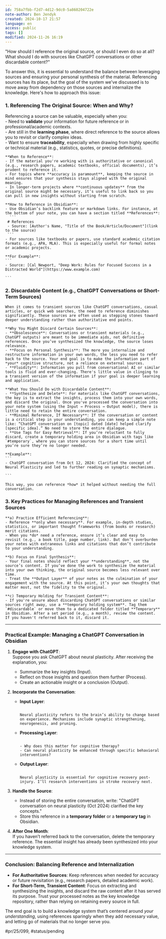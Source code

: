 ```yaml
---
id: 758a7fbb-f2d7-4d12-9dc0-5a860204722e
note-author: Ben Jendyk
created: 2024-10-17 21:57
language: en
access: public
tags: []
modified: 2024-11-26 16:19
---
```


"How should I reference the original source, or should I even do so at all? What should I do with sources like ChatGPT conversations or other discardable content?"

To answer this, it is essential to understand the balance between leveraging sources and ensuring your personal synthesis of the material. Referencing sources has its place, but the goal of the system we've discussed is to move away from dependency on those sources and internalize the knowledge. Here's how to approach this issue:

### 1. **Referencing The Original Source: When and Why?**

Referencing a source can be valuable, especially when you:  
	- Need to **validate** your information for future reference or in professional/academic contexts.  
	- Are still in the **learning phase**, where direct reference to the source allows you to revisit or clarify complex ideas.  
	- Want to ensure **traceability**, especially when drawing from highly specific or technical material (e.g., statistics, quotes, or precise definitions).

	**When to Reference**:
	- If the material you're working with is authoritative or canonical (e.g., research papers, academic textbooks, official documents), it’s prudent to reference it.
	- For topics where **accuracy is paramount**, keeping the source in mind ensures that your synthesis stays aligned with the original meaning.
	- In longer-term projects where **continuous updates** from the original source might be necessary, it’s useful to link back so you can pull in new insights without starting from scratch.

	**How to Reference in Obsidian**:
	- Use Obsidian’s backlink feature or markdown links. For instance, at the bottom of your note, you can have a section titled **References**:
	  ```
     # References
     - Source: [Author's Name, "Title of the Book/Article/Document"](link to the source)
     ```
	- For sources like textbooks or papers, use standard academic citation formats (e.g., APA, MLA). This is especially useful for formal notes or academic projects.

	**For Example**:
	```
	- Source: [Cal Newport, "Deep Work: Rules for Focused Success in a Distracted World"](https://www.example.com)

	```

### 2. **Discardable Content (e.g., ChatGPT Conversations or Short-Term Sources)**

	When it comes to transient sources like ChatGPT conversations, casual articles, or quick web searches, the need to reference diminishes significantly. These sources are often used as stepping stones toward deeper understanding rather than authoritative end points.

	**Why You Might Discard Certain Sources**:
	- **Obsolescence**: Conversations or transient materials (e.g., ChatGPT outputs) are meant to be immediate aids, not definitive references. Once you’ve synthesized the knowledge, the source loses relevance.
	- **Focus on Personal Synthesis**: The more you internalize and restructure information in your own words, the less you need to refer back to the source. Your end goal is to make the information part of *your* cognitive structure, not a reliance on external sources.
	- **Fluidity**: Information you pull from conversational AI or similar tools is fluid and ever-changing. There's little value in clinging to a transient version of the information if your goal is deeper learning and application.

	**What You Should Do with Discardable Content**:
	- **Synthesize and Delete**: For materials like ChatGPT conversations, the key is to extract the insights, process them into your own words, and discard the original. Once you've processed the conversation into your note system (using the Input → Process → Output model), there is little need to retain the entire conversation.
	- **Minimal Reference, If Necessary**: If the conversation or content is a critical step in your understanding, you can keep a simple note like: “ChatGPT conversation on [topic] dated [date] helped clarify [specific idea].” No need to store the entire dialogue.
	- **Use Tags for Easy Retrieval**: If you’re reluctant to fully discard, create a temporary holding area in Obsidian with tags like `#temporary`, where you can store sources for a short time until you’re sure they’re no longer needed.

	**Example**:
	```
	- ChatGPT conversation from Oct 12, 2024: Clarified the concept of Neural Plasticity and led to further reading on synaptic mechanisms.

	```

	This way, you can reference *how* it helped without needing the full conversation.

### 3. **Key Practices for Managing References and Transient Sources**

	**a) Practice Efficient Referencing**:  
	- Reference **only when necessary**. For example, in-depth studies, statistics, or important thought frameworks (from books or research) merit citations.
	- When you *do* need a reference, ensure it’s clear and easy to revisit (e.g., a book title, page number, link). But don’t overburden your notes with extraneous links and citations that don’t contribute to your understanding.
	
	**b) Focus on Final Synthesis**:  
	- Your final notes should reflect your **understanding**, not the source’s content. If you’ve done the work to synthesize the material into your own thinking, the original source becomes less relevant over time.
	- Treat the **Output Layer** of your notes as the culmination of your engagement with the source. At this point, it’s your own thoughts that matter most, not the fidelity to the original.

	**c) Temporary Holding for Transient Content**:
	- If you're unsure about discarding ChatGPT conversations or similar sources right away, use a **temporary holding system**. Tag them `#discardable` or move them to a dedicated folder titled **Temporary** in Obsidian. After a set period (e.g., a month), review the content. If you haven't referred back to it, discard it.

---

### Practical Example: Managing a ChatGPT Conversation in Obsidian

1. **Engage with ChatGPT**:  
	Suppose you ask ChatGPT about neural plasticity. After receiving the explanation, you:
	- Summarize the key insights (Input).
	- Reflect on those insights and question them further (Process).
	- Create an actionable insight or a conclusion (Output).

2. **Incorporate the Conversation**:
	- **Input Layer**:

	  ```

	  Neural plasticity refers to the brain’s ability to change based on experience. Mechanisms include synaptic strengthening, neurogenesis, and pruning.

	  ```

	- **Processing Layer**:

	  ```

	  - Why does this matter for cognitive therapy?
	  - Can neural plasticity be enhanced through specific behavioral interventions?

	  ```

	- **Output Layer**:

	  ```

	  Neural plasticity is essential for cognitive recovery post-injury. I’ll research interventions in stroke recovery next.

	  ```

3. **Handle the Source**:
	- Instead of storing the entire conversation, write: "ChatGPT conversation on neural plasticity (Oct 2024) clarified the key concepts."
	- Store this reference in a **temporary folder** or a **temporary tag** in Obsidian.

4. **After One Month**:  
	If you haven’t referred back to the conversation, delete the temporary reference. The essential insight has already been synthesized into your knowledge system.

---

### Conclusion: Balancing Reference and Internalization

- **For Authoritative Sources**: Keep references when needed for accuracy or future revisitation (e.g., research papers, detailed academic work).
- **For Short-Term, Transient Content**: Focus on extracting and synthesizing the insights, and discard the raw content after it has served its purpose. Trust your processed notes as the key knowledge repository, rather than relying on retaining every source in full.

The end goal is to build a knowledge system that’s centered around *your understanding*, using references sparingly when they add necessary value, and letting go of materials that no longer serve you.


#pr/25/099, #status/pending